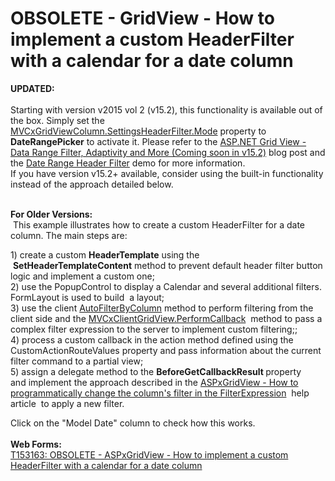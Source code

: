 # OBSOLETE - GridView - How to implement a custom HeaderFilter with a calendar for a date column


<p><strong>UPDATED:</strong><br><br>Starting with version v2015 vol 2 (v15.2), this functionality is available out of the box. Simply set the <a href="https://documentation.devexpress.com/#AspNet/DevExpressWebGridViewDataColumnHeaderFilterSettings_Modetopic">MVCxGridViewColumn.SettingsHeaderFilter.Mode</a> property to <strong>DateRangePicker</strong> to activate it. Please refer to the <a href="https://community.devexpress.com/blogs/aspnet/archive/2015/11/10/asp-net-grid-view-data-range-filter-adaptivity-and-more-coming-soon-in-v15-2.aspx">ASP.NET Grid View - Data Range Filter, Adaptivity and More (Coming soon in v15.2)</a> blog post and the <a href="http://demos.devexpress.com/MVCxGridViewDemos/Filtering/DateRangeHeaderFilter">Date Range Header Filter</a> demo for more information.<br>If you have version v15.2+ available, consider using the built-in functionality instead of the approach detailed below.</p>
<p><br><strong>For Older Versions: </strong><br> This example illustrates how to create a custom HeaderFilter for a date column. The main steps are: </p>
<p>1) create a custom <strong>HeaderTemplate</strong> using the  <strong>SetHeaderTemplateContent</strong> method to prevent default header filter button logic and implement a custom one;<br>2) use the PopupControl to display a Calendar and several additional filters. FormLayout is used to build  a layout;<br>3) use the client <a href="https://documentation.devexpress.com/AspNet/DevExpressWebASPxGridViewScriptsASPxClientGridView_AutoFilterByColumntopic.aspx">AutoFilterByColumn</a> method to perform filtering from the client side and the <a href="https://documentation.devexpress.com/#AspNet/DevExpressWebMVCScriptsMVCxClientGridView_PerformCallbacktopic3863">MVCxClientGridView.PerformCallback</a>  method to pass a complex filter expression to the server to implement custom filtering;;<br>4) process a custom callback in the action method defined using the CustomActionRouteValues property and pass information about the current filter command to a partial view;<br>5) assign a delegate method to the <strong>BeforeGetCallbackResult </strong>property and implement the approach described in the <a href="http://www.devexpress.com/Support/Center/Question/Details/KA18784">ASPxGridView - How to programmatically change the column's filter in the FilterExpression</a>  help article  to apply a new filter.</p>
<p>Click on the "Model Date" column to check how this works.<br><br><strong>Web Forms:<br></strong><a href="https://www.devexpress.com/Support/Center/p/T153163">T153163: OBSOLETE - ASPxGridView - How to implement a custom HeaderFilter with a calendar for a date column </a></p>

<br/>


